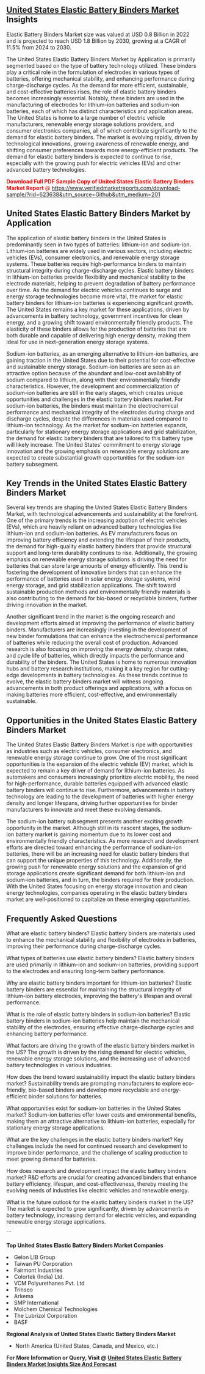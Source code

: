 <h2><a href="https://www.verifiedmarketreports.com/download-sample/?rid=623638&amp;utm_source=Github&amp;utm_medium=201" target="_blank">United States Elastic Battery Binders Market</a> Insights</h2><p>Elastic Battery Binders Market size was valued at USD 0.8 Billion in 2022 and is projected to reach USD 1.8 Billion by 2030, growing at a CAGR of 11.5% from 2024 to 2030.</p><p><p>The United States Elastic Battery Binders Market by Application is primarily segmented based on the type of battery technology utilized. These binders play a critical role in the formulation of electrodes in various types of batteries, offering mechanical stability, and enhancing performance during charge-discharge cycles. As the demand for more efficient, sustainable, and cost-effective batteries rises, the role of elastic battery binders becomes increasingly essential. Notably, these binders are used in the manufacturing of electrodes for lithium-ion batteries and sodium-ion batteries, each of which has distinct characteristics and application areas. The United States is home to a large number of electric vehicle manufacturers, renewable energy storage solutions providers, and consumer electronics companies, all of which contribute significantly to the demand for elastic battery binders. The market is evolving rapidly, driven by technological innovations, growing awareness of renewable energy, and shifting consumer preferences towards more energy-efficient products. The demand for elastic battery binders is expected to continue to rise, especially with the growing push for electric vehicles (EVs) and other advanced battery technologies. <p><span class=""><span style="color: #ff0000;"><strong>Download Full PDF Sample Copy of United States Elastic Battery Binders Market Report</strong> @ </span><a href="https://www.verifiedmarketreports.com/download-sample/?rid=623638&amp;utm_source=Github&amp;utm_medium=201" target="_blank">https://www.verifiedmarketreports.com/download-sample/?rid=623638&amp;utm_source=Github&amp;utm_medium=201</a></span></p></p><h2>United States Elastic Battery Binders Market by Application</h2><p>The application of elastic battery binders in the United States is predominantly seen in two types of batteries: lithium-ion and sodium-ion. Lithium-ion batteries are widely used in various sectors, including electric vehicles (EVs), consumer electronics, and renewable energy storage systems. These batteries require high-performance binders to maintain structural integrity during charge-discharge cycles. Elastic battery binders in lithium-ion batteries provide flexibility and mechanical stability to the electrode materials, helping to prevent degradation of battery performance over time. As the demand for electric vehicles continues to surge and energy storage technologies become more vital, the market for elastic battery binders for lithium-ion batteries is experiencing significant growth. The United States remains a key market for these applications, driven by advancements in battery technology, government incentives for clean energy, and a growing shift toward environmentally friendly products. The elasticity of these binders allows for the production of batteries that are both durable and capable of delivering high energy density, making them ideal for use in next-generation energy storage systems.<p>Sodium-ion batteries, as an emerging alternative to lithium-ion batteries, are gaining traction in the United States due to their potential for cost-effective and sustainable energy storage. Sodium-ion batteries are seen as an attractive option because of the abundant and low-cost availability of sodium compared to lithium, along with their environmentally friendly characteristics. However, the development and commercialization of sodium-ion batteries are still in the early stages, which creates unique opportunities and challenges in the elastic battery binders market. For sodium-ion batteries, the binders must maintain the electrochemical performance and mechanical integrity of the electrodes during charge and discharge cycles, despite the differences in materials used compared to lithium-ion technology. As the market for sodium-ion batteries expands, particularly for stationary energy storage applications and grid stabilization, the demand for elastic battery binders that are tailored to this battery type will likely increase. The United States' commitment to energy storage innovation and the growing emphasis on renewable energy solutions are expected to create substantial growth opportunities for the sodium-ion battery subsegment.<h2>Key Trends in the United States Elastic Battery Binders Market</h2><p>Several key trends are shaping the United States Elastic Battery Binders Market, with technological advancements and sustainability at the forefront. One of the primary trends is the increasing adoption of electric vehicles (EVs), which are heavily reliant on advanced battery technologies like lithium-ion and sodium-ion batteries. As EV manufacturers focus on improving battery efficiency and extending the lifespan of their products, the demand for high-quality elastic battery binders that provide structural support and long-term durability continues to rise. Additionally, the growing emphasis on renewable energy storage solutions is driving the need for batteries that can store large amounts of energy efficiently. This trend is fostering the development of innovative binders that can enhance the performance of batteries used in solar energy storage systems, wind energy storage, and grid stabilization applications. The shift toward sustainable production methods and environmentally friendly materials is also contributing to the demand for bio-based or recyclable binders, further driving innovation in the market. <p>Another significant trend in the market is the ongoing research and development efforts aimed at improving the performance of elastic battery binders. Manufacturers are increasingly investing in the development of new binder formulations that can enhance the electrochemical performance of batteries while reducing the overall cost of production. Advanced research is also focusing on improving the energy density, charge rates, and cycle life of batteries, which directly impacts the performance and durability of the binders. The United States is home to numerous innovation hubs and battery research institutions, making it a key region for cutting-edge developments in battery technologies. As these trends continue to evolve, the elastic battery binders market will witness ongoing advancements in both product offerings and applications, with a focus on making batteries more efficient, cost-effective, and environmentally sustainable.<h2>Opportunities in the United States Elastic Battery Binders Market</h2><p>The United States Elastic Battery Binders Market is ripe with opportunities as industries such as electric vehicles, consumer electronics, and renewable energy storage continue to grow. One of the most significant opportunities is the expansion of the electric vehicle (EV) market, which is expected to remain a key driver of demand for lithium-ion batteries. As automakers and consumers increasingly prioritize electric mobility, the need for high-performance, durable batteries equipped with advanced elastic battery binders will continue to rise. Furthermore, advancements in battery technology are leading to the development of batteries with higher energy density and longer lifespans, driving further opportunities for binder manufacturers to innovate and meet these evolving demands.<p>The sodium-ion battery subsegment presents another exciting growth opportunity in the market. Although still in its nascent stages, the sodium-ion battery market is gaining momentum due to its lower cost and environmentally friendly characteristics. As more research and development efforts are directed toward enhancing the performance of sodium-ion batteries, there will be an increasing need for elastic battery binders that can support the unique properties of this technology. Additionally, the growing push for renewable energy solutions and the expansion of grid storage applications create significant demand for both lithium-ion and sodium-ion batteries, and in turn, the binders required for their production. With the United States focusing on energy storage innovation and clean energy technologies, companies operating in the elastic battery binders market are well-positioned to capitalize on these emerging opportunities.<h2>Frequently Asked Questions</h2><p>What are elastic battery binders? Elastic battery binders are materials used to enhance the mechanical stability and flexibility of electrodes in batteries, improving their performance during charge-discharge cycles.</p><p>What types of batteries use elastic battery binders? Elastic battery binders are used primarily in lithium-ion and sodium-ion batteries, providing support to the electrodes and ensuring long-term battery performance.</p><p>Why are elastic battery binders important for lithium-ion batteries? Elastic battery binders are essential for maintaining the structural integrity of lithium-ion battery electrodes, improving the battery's lifespan and overall performance.</p><p>What is the role of elastic battery binders in sodium-ion batteries? Elastic battery binders in sodium-ion batteries help maintain the mechanical stability of the electrodes, ensuring effective charge-discharge cycles and enhancing battery performance.</p><p>What factors are driving the growth of the elastic battery binders market in the US? The growth is driven by the rising demand for electric vehicles, renewable energy storage solutions, and the increasing use of advanced battery technologies in various industries.</p><p>How does the trend toward sustainability impact the elastic battery binders market? Sustainability trends are prompting manufacturers to explore eco-friendly, bio-based binders and develop more recyclable and energy-efficient binder solutions for batteries.</p><p>What opportunities exist for sodium-ion batteries in the United States market? Sodium-ion batteries offer lower costs and environmental benefits, making them an attractive alternative to lithium-ion batteries, especially for stationary energy storage applications.</p><p>What are the key challenges in the elastic battery binders market? Key challenges include the need for continued research and development to improve binder performance, and the challenge of scaling production to meet growing demand for batteries.</p><p>How does research and development impact the elastic battery binders market? R&D efforts are crucial for creating advanced binders that enhance battery efficiency, lifespan, and cost-effectiveness, thereby meeting the evolving needs of industries like electric vehicles and renewable energy.</p><p>What is the future outlook for the elastic battery binders market in the US? The market is expected to grow significantly, driven by advancements in battery technology, increasing demand for electric vehicles, and expanding renewable energy storage applications.</p>```</p><p><strong>Top United States Elastic Battery Binders Market Companies</strong></p><div data-test-id=""><p><li>Gelon LIB Group</li><li> Taiwan PU Corporation</li><li> Fairmont Industries</li><li> Colortek (India) Ltd.</li><li> VCM Polyurethanes Pvt. Ltd</li><li> Trinseo</li><li> Arkema</li><li> SMP International</li><li> Molchem Chemical Technologies</li><li> The Lubrizol Corporation</li><li> BASF</li></p><div><strong>Regional Analysis of&nbsp;United States Elastic Battery Binders Market</strong></div><ul><li dir="ltr"><p dir="ltr">North America&nbsp;(United States, Canada, and Mexico, etc.)</p></li></ul><p><strong>For More Information or Query, Visit @&nbsp;</strong><strong><a href="https://www.verifiedmarketreports.com/product/elastic-battery-binders-market/?utm_source=Github&amp;utm_medium=201" target="_blank">United States Elastic Battery Binders Market Insights Size And Forecast</a></strong></p></div>
